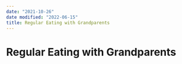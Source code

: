 ```yaml
---
date: "2021-10-26"
date modified: "2022-06-15"
title: Regular Eating with Grandparents
---
```


# Regular Eating with Grandparents
